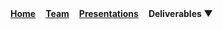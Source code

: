 <style>
.navbar {
  display: flex;
  gap: 1rem;
  font-weight: bold;
}

.dropdown {
  position: relative;
  display: inline-block;
}

.dropdown-content {
  display: none;
  position: absolute;
  background-color: white;
  min-width: 200px;
  box-shadow: 0 4px 6px rgba(0,0,0,0.15);
  z-index: 1;
}

.dropdown-content a {
  color: black;
  padding: 10px 14px;
  display: block;
  text-decoration: none;
}

.dropdown:hover .dropdown-content {
  display: block;
}
</style>

<div class="navbar">
  <a href="index.md">Home</a>
  <a href="team.md">Team</a>
  <a href="presentations.md">Presentations</a>

  <div class="dropdown">
    <span style="cursor:pointer;">Deliverables ▼</span>
    <div class="dropdown-content">
      <a href="deliverables-overview.md">Overview</a>
      <a href="deliverables-process-flow.md">Process Flow</a>
      <a href="deliverables-mfcd.md">MFCD</a>
      <a href="deliverables-risk-matrix.md">Risk Matrix</a>
      <a href="deliverables-competition.md">Competition</a>
    </div>
  </div>
</div>
